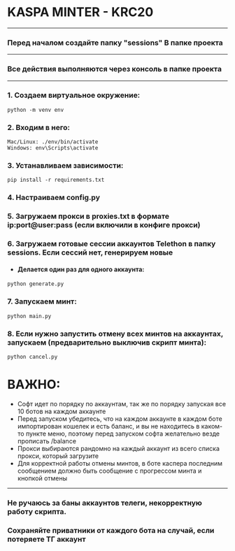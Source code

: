 # KASPA MINTER - KRC20
____
### Перед началом создайте папку "sessions" В папке проекта
____
###  Все действия выполняются через консоль в папке проекта
____

### 1. Создаем виртуальное окружение:
```
python -m venv env
```
### 2. Входим в него:
```
Mac/Linux: ./env/bin/activate
Windows: env\Scripts\activate
```
### 3. Устанавливаем зависимости:
```
pip install -r requirements.txt
```
### 4. Настраиваем config.py
### 5. Загружаем прокси в proxies.txt в формате ip:port@user:pass (если включили в конфиге прокси)
### 6. Загружаем готовые сессии аккаунтов Telethon в папку sessions. Если сессий нет, генерируем новые
- #### Делается один раз для одного аккаунта:
```
python generate.py
```
### 7. Запускаем минт:
```
python main.py
```

### 8. Если нужно запустить отмену всех минтов на аккаунтах, запускаем (предварительно выключив скрипт минта):
```
python cancel.py
```

# ВАЖНО:
- Софт идет по порядку по аккаунтам, так же по порядку запуская все 10 ботов на каждом аккаунте
- Перед запуском убедитесь, что на каждом аккаунте в каждом боте импортирован кошелек и есть баланс,
и вы не находитесь в каком-то пункте меню, поэтому перед запуском софта желательно везде прописать /balance
- Прокси выбираются рандомно на каждый аккаунт из всего списка прокси, который загрузите
- Для корректной работы отмены минтов, в боте каспера последним сообщением должно быть сообщение
с прогрессом минта и кнопкой отмены
---
### Не ручаюсь за баны аккаунтов телеги, некорректную работу скрипта.
### Сохраняйте приватники от каждого бота на случай, если потеряете ТГ аккаунт

